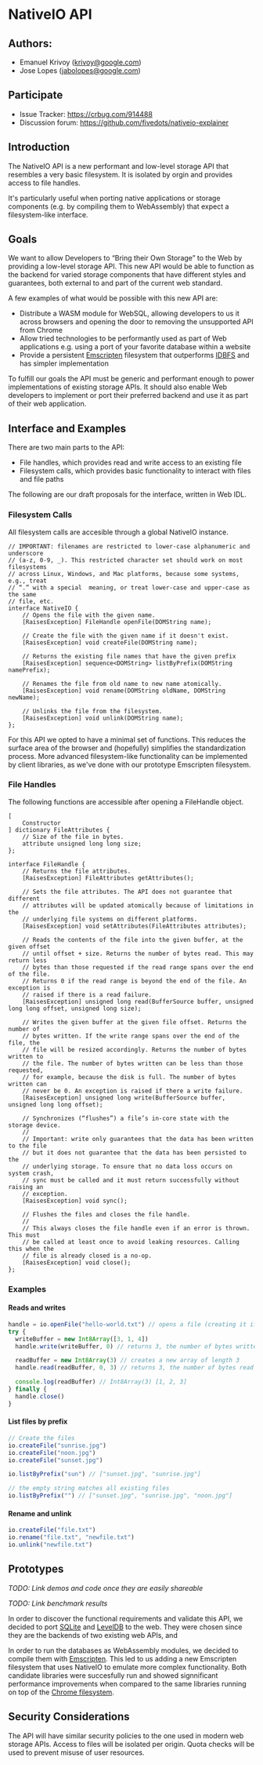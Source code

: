 # NativeIO API

## Authors:

* Emanuel Krivoy (krivoy@google.com)
* Jose Lopes (jabolopes@google.com)

## Participate

* Issue Tracker: https://crbug.com/914488
* Discussion forum: https://github.com/fivedots/nativeio-explainer

## Introduction

The NativeIO API is a new performant and low-level storage API that resembles a very basic filesystem. It is isolated by orgin and provides access to file handles. 

It's particularly useful when porting native applications or storage components (e.g. by compiling them to WebAssembly) that expect a filesystem-like interface.

## Goals

We want to allow Developers to “Bring their Own Storage” to the Web by providing a low-level storage API. This new API would be able to function as the backend for varied storage components that have different styles and guarantees, both external to and part of the current web standard.

A few examples of what would be possible with this new API are:
*	Distribute a WASM module for WebSQL, allowing developers to us it across browsers and opening the door to removing the unsupported API from Chrome
*	Allow tried technologies to be performantly used as part of Web applications e.g. using a port of your favorite database within a website
*	Provide a persistent [Emscripten](https://emscripten.org/) filesystem that outperforms [IDBFS](https://emscripten.org/docs/api_reference/Filesystem-API.html#filesystem-api-idbfs) and has simpler implementation

To fulfill our goals the API must be generic and performant enough to power implementations of existing storage APIs. It should also enable Web developers to implement or port their preferred backend and use it as part of their web application.

## Interface and Examples

There are two main parts to the API:

*	File handles, which provides read and write access to an existing file
*	Filesystem calls, which provides basic functionality to interact with files and file paths

The following are our draft proposals for the interface, written in Web IDL.

### Filesystem Calls

All filesystem calls are accesible through a global NativeIO instance.

```webidl
// IMPORTANT: filenames are restricted to lower-case alphanumeric and underscore
// (a-z, 0-9, _). This restricted character set should work on most filesystems
// across Linux, Windows, and Mac platforms, because some systems, e.g., treat
// “.” with a special  meaning, or treat lower-case and upper-case as the same
// file, etc.
interface NativeIO {
    // Opens the file with the given name.
    [RaisesException] FileHandle openFile(DOMString name);

    // Create the file with the given name if it doesn't exist.
    [RaisesException] void createFile(DOMString name);

    // Returns the existing file names that have the given prefix
    [RaisesException] sequence<DOMString> listByPrefix(DOMString namePrefix);

    // Renames the file from old name to new name atomically.
    [RaisesException] void rename(DOMString oldName, DOMString newName);

    // Unlinks the file from the filesystem.
    [RaisesException] void unlink(DOMString name);
};
```

For this API we opted to have a minimal set of functions. This reduces the surface area of the browser and (hopefully) simplifies the standardization process. More advanced filesystem-like functionality can be implemented by client libraries, as we've done with our prototype Emscripten filesystem.


### File Handles

The following functions are accessible after opening a FileHandle object.

```webidl
[
    Constructor
] dictionary FileAttributes {
    // Size of the file in bytes.
    attribute unsigned long long size;
};

interface FileHandle {
    // Returns the file attributes.
    [RaisesException] FileAttributes getAttributes();

    // Sets the file attributes. The API does not guarantee that different
    // attributes will be updated atomically because of limitations in the
    // underlying file systems on different platforms.
    [RaisesException] void setAttributes(FileAttributes attributes);

    // Reads the contents of the file into the given buffer, at the given offset
    // until offset + size. Returns the number of bytes read. This may return less
    // bytes than those requested if the read range spans over the end of the file.
    // Returns 0 if the read range is beyond the end of the file. An exception is
    // raised if there is a read failure.
    [RaisesException] unsigned long read(BufferSource buffer, unsigned long long offset, unsigned long size);

    // Writes the given buffer at the given file offset. Returns the number of
    // bytes written. If the write range spans over the end of the file, the
    // file will be resized accordingly. Returns the number of bytes written to
    // the file. The number of bytes written can be less than those requested,
    // for example, because the disk is full. The number of bytes written can
    // never be 0. An exception is raised if there a write failure.
    [RaisesException] unsigned long write(BufferSource buffer, unsigned long long offset);

    // Synchronizes (“flushes”) a file’s in-core state with the storage device.
    //
    // Important: write only guarantees that the data has been written to the file
    // but it does not guarantee that the data has been persisted to the
    // underlying storage. To ensure that no data loss occurs on system crash,
    // sync must be called and it must return successfully without raising an
    // exception.
    [RaisesException] void sync();

    // Flushes the files and closes the file handle.
    //
    // This always closes the file handle even if an error is thrown. This must
    // be called at least once to avoid leaking resources. Calling this when the
    // file is already closed is a no-op.
    [RaisesException] void close();
};
```

### Examples

#### Reads and writes

```javascript
handle = io.openFile("hello-world.txt") // opens a file (creating it if needed)
try {
  writeBuffer = new Int8Array([3, 1, 4])
  handle.write(writeBuffer, 0) // returns 3, the number of bytes written

  readBuffer = new Int8Array(3) // creates a new array of length 3
  handle.read(readBuffer, 0, 3) // returns 3, the number of bytes read

  console.log(readBuffer) // Int8Array(3) [1, 2, 3]
} finally {
  handle.close()
}
```

#### List files by prefix

```javascript
// Create the files
io.createFile("sunrise.jpg")
io.createFile("noon.jpg")
io.createFile("sunset.jpg")

io.listByPrefix("sun") // ["sunset.jpg", "sunrise.jpg"]

// the empty string matches all existing files
io.listByPrefix("") // ["sunset.jpg", "sunrise.jpg", "noon.jpg"]
```

#### Rename and unlink

```javascript
io.createFile("file.txt")
io.rename("file.txt", "newfile.txt")
io.unlink("newfile.txt")
```

## Prototypes

_TODO: Link demos and code once they are easily shareable_

_TODO: Link benchmark results_

In order to discover the functional requirements and validate this API, we decided to port [SQLite](https://www.sqlite.org/index.html) and [LevelDB](https://github.com/google/leveldb) to the web. They were chosen since they are the backends of two existing web APIs, and

In order to run the databases as WebAssembly modules, we decided to compile them with [Emscripten](https://emscripten.org/). This led to us adding a new Emscripten filesystem that uses NativeIO to emulate more complex functionality. Both candidate libraries were succesfully run and showed signnificant performance improvements when compared to the same libraries running on top of the [Chrome filesystem](https://developer.mozilla.org/en-US/docs/Web/API/Window/requestFileSystem).

## Security Considerations

The API will have similar security policies to the one used in modern web storage APIs. Access to files will be isolated per origin. Quota checks will be used to prevent misuse of user resources.
